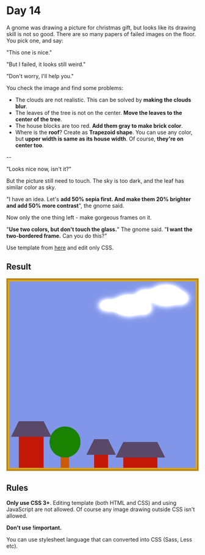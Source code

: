 # Day 14

A gnome was drawing a picture for christmas gift, but looks like its drawing skill is not so good. There are so many papers of failed images on the floor. You pick one, and say:

"This one is nice."

"But I failed, it looks still weird."

"Don't worry, I'll help you."

You check the image and find some problems:

* The clouds are not realistic. This can be solved by **making the clouds blur**.
* The leaves of the tree is not on the center. **Move the leaves to the center of the tree**.
* The house blocks are too red. **Add them gray to make brick color**.
* Where is the **roof**? Create as **Trapezoid shape**. You can use any color, but **upper width is same as its house width**. Of course, **they're on center too**.

--

"Looks nice now, isn't it?"

But the picture still need to touch. The sky is too dark, and the leaf has similar color as sky.

"I have an idea. Let's **add 50% sepia first. And make them 20% brighter and add 50% more contrast**", the gnome said.

Now only the one thing left - make gorgeous frames on it.

"**Use two colors, but don't touch the glass.**" The gnome said. "**I want the two-bordered frame.** Can you do this?"

Use template from [here](contents/2020/html/day14.html) and edit only CSS.

## Result

![day14 result](contents/2020/images/day14.png)

## Rules

**Only use CSS 3+**. Editing template (both HTML and CSS) and using JavaScript are not allowed. Of course any image drawing outside CSS isn't allowed.

**Don't use !important.**

You can use stylesheet language that can converted into CSS (Sass, Less etc).
